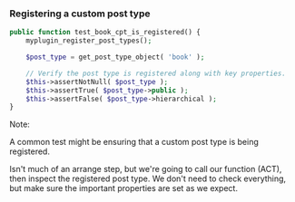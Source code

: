 ### Registering a custom post type

```php
public function test_book_cpt_is_registered() {
    myplugin_register_post_types();

    $post_type = get_post_type_object( 'book' );

    // Verify the post type is registered along with key properties.
    $this->assertNotNull( $post_type );
    $this->assertTrue( $post_type->public );
    $this->assertFalse( $post_type->hierarchical );
}
```

Note:

A common test might be ensuring that a custom post type is being registered.

Isn't much of an arrange step, but we're going to call our function (ACT), then inspect the registered post type. We don't need to check everything, but make sure the important properties are set as we expect.
